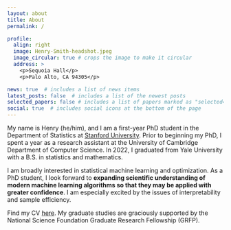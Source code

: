 ```yaml
---
layout: about
title: About
permalink: /

profile:
  align: right
  image: Henry-Smith-headshot.jpeg
  image_circular: true # crops the image to make it circular
  address: >
    <p>Sequoia Hall</p>
    <p>Palo Alto, CA 94305</p>

news: true  # includes a list of news items
latest_posts: false  # includes a list of the newest posts
selected_papers: false # includes a list of papers marked as "selected={true}"
social: true  # includes social icons at the bottom of the page
---
```


My name is Henry (he/him), and I am a first-year PhD student in the Department of Statistics at [Stanford University](https://statistics.stanford.edu/). Prior to beginning my PhD, I spent a year as a research assistant at the University of Cambridge Department of Computer Science. In 2022, I graduated from Yale University with a B.S. in statistics and mathematics. 

I am broadly interested in statistical machine learning and optimization. As a PhD student, I look forward to **expanding scientific understanding of modern machine learning algorithms so that they may be applied with greater confidence**. I am especially excited by the issues of interpretability and sample efficiency. 

Find my CV [here](/assets/pdf/my-cv.pdf). My graduate studies are graciously supported by the National Science Foundation Graduate Research Fellowship (GRFP). 